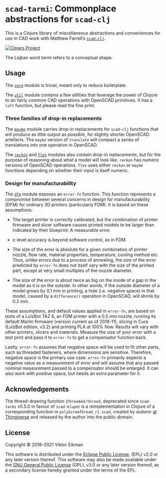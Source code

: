 # `scad-tarmi`: Commonplace abstractions for `scad-clj`

This is a Clojure library of miscellaneous abstractions and conveniences for
use in CAD work with Matthew Farrell’s
[`scad-clj`](https://github.com/farrellm/scad-clj).

[![Clojars Project](https://img.shields.io/clojars/v/scad-tarmi.svg)](https://clojars.org/scad-tarmi)

The Lojban word *tarmi* refers to a conceptual shape.

## Usage

The [`core`](src/scad_tarmi/core.clj) module is trivial, meant only to reduce
boilerplate.

The [`util`](src/scad_tarmi/util.clj) module contains a few utilities that
leverage the power of Clojure to do fairly common CAD operations with OpenSCAD
primitives. It has a `loft` function, but please read the fine print.

### Three families of drop-in replacements

The [`maybe`](src/scad_tarmi/maybe.clj) module carries drop-in replacements
for `scad-clj` functions that will produce as little output as possible,
for slightly shorter OpenSCAD artefacts. The `maybe` version of `translate`
will compact a series of translations into one operation in OpenSCAD.

The [`reckon`](src/scad_tarmi/reckon.clj) and [`flex`](src/scad_tarmi/flex.clj)
modules also contain drop-in replacements, but for the purpose of reasoning
about what a model will look like. `reckon` has numeric versions of OpenSCAD
operations. `flex` uses either `reckon` or `maybe` functions depending on
whether their input is itself numeric.

### Design for manufacturability

The [`dfm`](src/scad_tarmi/dfm.clj) module exposes an `error-fn` function.
This function represents a compromise between several concerns in design
for manufacturability (DFM) for ordinary 3D printers (particularly FDM). It
is based on these assumptions:

* The target printer is correctly calibrated, but the combination of printer
  firmware and slicer software causes printed models to be larger than
  indicated by their blueprint: A measurable error.

* z-level accuracy is beyond software control, as in FDM.

* The size of the error is absolute for a given combination of printer
  nozzle, flow rate, material properties, temperature, cooling method etc.
  Thus, unlike errors due to a process of annealing, the size of the error
  predicted by `error-fn` does not itself vary with the size of the
  printed part, except at very small multiples of the nozzle diameter.

* The size of the error is about twice as big on the inside of a gap in the
  model as it is on the outside. In other words, if the outside diameter of
  a model grows by 0.1 mm in printing, a hole (i.e. negative space) in that
  model, caused by a `difference()` operation in OpenSCAD, will shrink by
  0.2 mm.

These assumptions, and default values applied in `error-fn`, are based on tests
of a LulzBot TAZ 6, an FDM printer with a 0.5 mm nozzle, running its default
Marlin firmware (version current as of 2018-11), slicing in Cura (LulzBot
edition, v3.2) and printing PLA at 100% flow. Results will vary with other
printers, slicers and materials. Measure the size of your error with a test
print and pass it to `error-fn` to get a compensator function back.

Lastly, `error-fn` assumes that negative space will be used to fit other parts,
such as threaded fasteners, where dimensions are sensitive. Therefore, negative
space is the primary use case. `error-fn` primarily expects a negative value
as a measurement of error and will assume that any passed nominal measurement
passed to a compensator should be enlarged. It can also work with positive
space, but needs an extra parameter for it.

## Acknowledgements

The thread-drawing function (`threaded/thread`, deprecated since `scad-tarmi`
v0.5.0 in favour of `scad-klupe`) is a reimplementation in Clojure of a
corresponding function in `polyScrewThread_r1.scad`, created by *aubenc* [at
Thingiverse](http://www.thingiverse.com/thing:8796) and released by the author
into the public domain.

## License

Copyright © 2018–2021 Viktor Eikman

This software is distributed under the [Eclipse Public License](LICENSE-EPL),
(EPL) v2.0 or any later version thereof. This software may also be made
available under the [GNU General Public License](LICENSE-GPL) (GPL), v3.0 or
any later version thereof, as a secondary license hereby granted under the
terms of the EPL.
